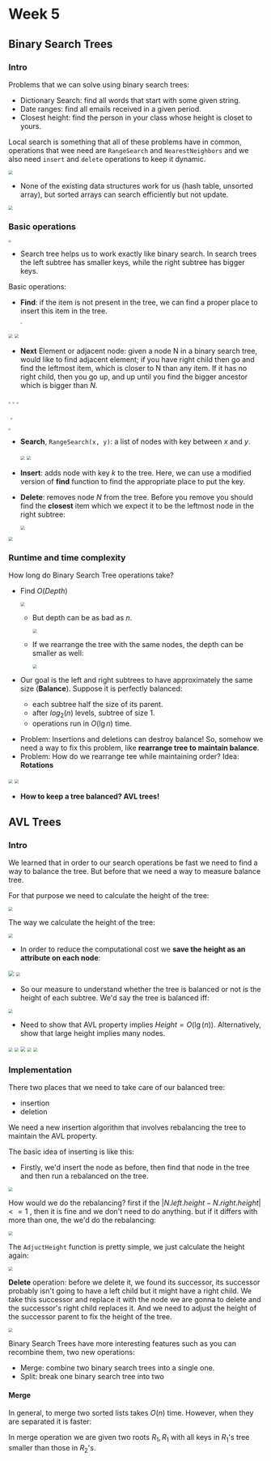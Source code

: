 # Week 5

## Binary Search Trees

### Intro

Problems that we can solve using binary search trees:

* Dictionary Search: find all words that start with some given string.
* Date ranges: find all emails received in a given period.
* Closest height: find the person in your class whose height is closet to yours.

Local search is something that all of these problems have in common, operations that wee need are `RangeSearch` and `NearestNeighbors` and we also need `insert` and `delete` operations to keep it dynamic.

<img src="assets/BST-01.png" style="zoom:50%">

* None of the existing data structures work for us (hash table, unsorted array), but sorted arrays can search efficiently but not update.

<img src="assets/bst-08.png" style="zoom:50%">

### Basic operations

<img src="assets/BST-02.png" style="zoom:30%">

* Search tree helps us to work exactly like binary search. In search trees the left subtree has smaller keys, while the right subtree has bigger keys.

Basic operations:

* **Find**: if the item is not present in the tree, we can find a proper place to insert this item in the tree.

  <img src="assets/BST-03.png" style="zoom:20%">

<img src="assets/BST-04.png" style="zoom:50%">

<img src="assets/bst-09.png" style="zoom:50%">

* **Next** Element or adjacent node: given a node N in a binary search tree, would like to find adjacent element; if you have right child then go and find the leftmost item, which is closer to N than any item. If it has no right child, then you go up, and up until you find the bigger ancestor which is bigger than $N$. 

<img src="assets/bst-05.png" style="zoom:25%">

<img src="assets/bst-06.png" style="zoom:25%">

<img src="assets/bst-07.png" style="zoom:25%">

​	<img src="assets/bst-20.png" style="zoom:25%">

<img src="assets/bst-21.png" style="zoom:25%">	



* **Search**, `RangeSearch(x, y)`: a list of nodes with key between $x$ and $y$.

  <img src="assets/bst-10.png" style="zoom:50%">

  <img src="assets/bst-11.png" style="zoom:50%">

* **Insert**: adds node with key $k$ to the tree. Here, we can use a modified version of **find** function to find the appropriate place to put the key.

* **Delete**: removes node $N$ from the tree. Before you remove you should find the **closest** item which we expect it to be the leftmost node in the right subtree:

  <img src="assets/bst-14.png" style="zoom:50%">

<img src="assets/bst-13.png" style="zoom:50%">

### Runtime and time complexity

How long do Binary Search Tree operations take?

* Find $O(Depth)$

  <img src="assets/bst-15.png" style="zoom:50%">

  * But depth can be as bad as $n$.

    <img src="assets/bst-16.png" style="zoom:50%">

  * If we rearrange the tree with the same nodes, the depth can be smaller as well:

    <img src="assets/bst-17.png" style="zoom:50%">

* Our goal is the left and right subtrees to have approximately the same size (**Balance**). Suppose it is perfectly balanced:

  * each subtree half the size of its parent.
  * after $log_2(n)$ levels, subtree of size 1.
  * operations run in $O(\lg n)$ time.

- Problem: Insertions and deletions can destroy balance! So, somehow we need a way to fix this problem, like **rearrange tree to maintain balance**.
- Problem: How do we rearrange tee while maintaining order? Idea: **Rotations**

<img src="assets/bst-18.png" style="zoom:50%">

<img src="assets/bst-19.png" style="zoom:50%">

* **How to keep a tree balanced? AVL trees!**

## AVL Trees

### Intro

We learned that in order to our search operations be fast we need to find a way to balance the tree. But before that we need a way to measure balance tree.

For that purpose we need to calculate the height of the tree:

<img src="assets/avl-01.png" style="zoom:50%">

The way we calculate the height of the tree:

<img src="assets/avl-02.png" style="zoom:50%">

* In order to reduce the computational cost we **save the height as an attribute on each node**:

<img src="assets/avl-03.png" style="zoom:70%">

<img src="assets/avl-04.png" style="zoom:50%">

* So our measure to understand whether the tree is balanced or not is the height of each subtree. We'd say the tree is balanced iff:

<img src="assets/avl-05.png" style="zoom:50%">

* Need to show that AVL property implies $Height=O(\lg(n))$. Alternatively, show that large height implies many nodes.

<img src="assets/avl-06.png" style="zoom:50%">

<img src="assets/avl-07.png" style="zoom:50%">

<img src="assets/avl-08.png" style="zoom:60%">

<img src="assets/avl-09.png" style="zoom:50%">

<img src="assets/avl-10.png" style="zoom:50%">

### Implementation

There two places that we need to take care of our balanced tree:

* insertion
* deletion

We need a new insertion algorithm that involves rebalancing the tree to maintain the AVL property.

The basic idea of inserting is like this: 

* Firstly, we'd insert the node as before, then find that node in the tree and then run a rebalanced on the tree.

<img src="assets/avl-11.png" style="zoom:50%">

How would we do the rebalancing? first if the $|N.left.height - N.right.height| <= 1$ , then it is fine and we don't need to do anything. but if it differs with more than one, the we'd do the rebalancing:

<img src="assets/avl-12.png" style="zoom:50%">

The `AdjuctHeight` function is pretty simple, we just calculate the height again:

<img src="assets/avl-13.png" style="zoom:50%">



**Delete** operation: before we delete it, we found its successor, its successor probably isn't going to have a left child but it might have a right child. We take this successor and replace it with the node we are gonna to delete and the successor's right child replaces it. And we need to adjust the height of the successor parent to fix the height of the tree.

<img src="assets/avl-14.png" style="zoom:50%">

Binary Search Trees have more interesting features such as you can recombine them, two new operations:

* Merge: combine two binary search trees into a single one.
* Split: break one binary search tree into two

#### Merge

In general, to merge two sorted lists takes $O(n)$ time. However, when they are separated it is faster:

In merge operation we are given two roots $R_1, R_1$ with all keys in $R_1$'s tree smaller than those in $R_2$'s.